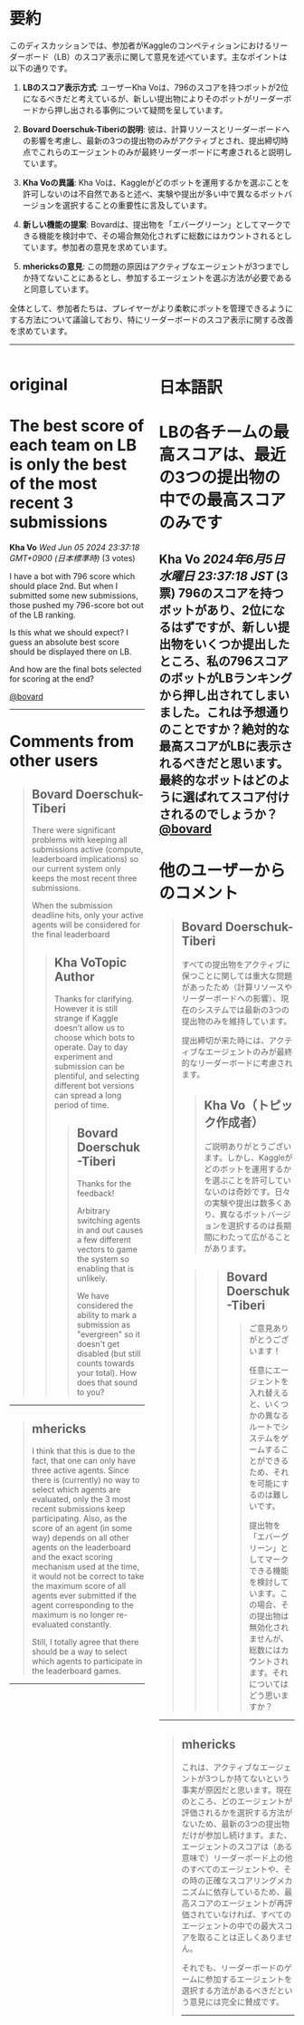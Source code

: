 # 要約 
このディスカッションでは、参加者がKaggleのコンペティションにおけるリーダーボード（LB）のスコア表示に関して意見を述べています。主なポイントは以下の通りです。

1. **LBのスコア表示方式**: ユーザーKha Voは、796のスコアを持つボットが2位になるべきだと考えているが、新しい提出物によりそのボットがリーダーボードから押し出される事例について疑問を呈しています。

2. **Bovard Doerschuk-Tiberiの説明**: 彼は、計算リソースとリーダーボードへの影響を考慮し、最新の3つの提出物のみがアクティブとされ、提出締切時点でこれらのエージェントのみが最終リーダーボードに考慮されると説明しています。

3. **Kha Voの異議**: Kha Voは、Kaggleがどのボットを運用するかを選ぶことを許可しないのは不自然であると述べ、実験や提出が多い中で異なるボットバージョンを選択することの重要性に言及しています。

4. **新しい機能の提案**: Bovardは、提出物を「エバーグリーン」としてマークできる機能を検討中で、その場合無効化されずに総数にはカウントされるとしています。参加者の意見を求めています。

5. **mhericksの意見**: この問題の原因はアクティブなエージェントが3つまでしか持てないことにあるとし、参加するエージェントを選ぶ方法が必要であると同意しています。

全体として、参加者たちは、プレイヤーがより柔軟にボットを管理できるようにする方法について議論しており、特にリーダーボードのスコア表示に関する改善を求めています。

---


<style>
.column-left{
  float: left;
  width: 47.5%;
  text-align: left;
}
.column-right{
  float: right;
  width: 47.5%;
  text-align: left;
}
.column-one{
  float: left;
  width: 100%;
  text-align: left;
}
</style>


<div class="column-left">

# original

# The best score of each team on LB is only the best of the most recent 3 submissions

**Kha Vo** *Wed Jun 05 2024 23:37:18 GMT+0900 (日本標準時)* (3 votes)

I have a bot with 796 score which should place 2nd. But when I submitted some new submissions, those pushed my 796-score bot out of the LB ranking.

Is this what we should expect? I guess an absolute best score should be displayed there on LB.

And how are the final bots selected for scoring at the end?

[@bovard](https://www.kaggle.com/bovard) 



---

 # Comments from other users

> ## Bovard Doerschuk-Tiberi
> 
> There were significant problems with keeping all submissions active (compute, leaderboard implications) so our current system only keeps the most recent three submissions. 
> 
> When the submission deadline hits, only your active agents will be considered for the final leaderboard
> 
> 
> 
> > ## Kha VoTopic Author
> > 
> > Thanks for clarifying. However it is still strange if Kaggle doesn’t allow us to choose which bots to operate. Day to day experiment and submission can be plentiful, and selecting different bot versions can spread a long period of time. 
> > 
> > 
> > 
> > > ## Bovard Doerschuk-Tiberi
> > > 
> > > Thanks for the feedback!
> > > 
> > > Arbitrary switching agents in and out causes a few different vectors to game the system so enabling that is unlikely.
> > > 
> > > We have considered the ability to mark a submission as "evergreen" so it doesn't get disabled (but still counts towards your total). How does that sound to you?
> > > 
> > > 
> > > 


---

> ## mhericks
> 
> I think that this is due to the fact, that one can only have three active agents. Since there is (currently) no way to select which agents are evaluated, only the 3 most recent submissions keep participating. Also, as the score of an agent (in some way) depends on all other agents on the leaderboard and the exact scoring mechanism used at the time, it would not be correct to take the maximum score of all agents ever submitted if the agent corresponding to the maximum is no longer re-evaluated constantly. 
> 
> Still, I totally agree that there should be a way to select which agents to participate in the leaderboard games. 
> 
> 
> 


---



</div>
<div class="column-right">

# 日本語訳

# LBの各チームの最高スコアは、最近の3つの提出物の中での最高スコアのみです
**Kha Vo** *2024年6月5日水曜日 23:37:18 JST* (3票)
796のスコアを持つボットがあり、2位になるはずですが、新しい提出物をいくつか提出したところ、私の796スコアのボットがLBランキングから押し出されてしまいました。これは予想通りのことですか？絶対的な最高スコアがLBに表示されるべきだと思います。
最終的なボットはどのように選ばれてスコア付けされるのでしょうか？
[@bovard](https://www.kaggle.com/bovard)
---
# 他のユーザーからのコメント
> ## Bovard Doerschuk-Tiberi
> 
> すべての提出物をアクティブに保つことに関しては重大な問題があったため（計算リソースやリーダーボードへの影響）、現在のシステムでは最新の3つの提出物のみを維持しています。
> 
> 提出締切が来た時には、アクティブなエージェントのみが最終的なリーダーボードに考慮されます。
> 
> > ## Kha Vo（トピック作成者）
> > 
> > ご説明ありがとうございます。しかし、Kaggleがどのボットを運用するかを選ぶことを許可していないのは奇妙です。日々の実験や提出は数多くあり、異なるボットバージョンを選択するのは長期間にわたって広がることがあります。
> 
> > > ## Bovard Doerschuk-Tiberi
> > > > ご意見ありがとうございます！
> > > > 
> > > > 任意にエージェントを入れ替えると、いくつかの異なるルートでシステムをゲームすることができるため、それを可能にするのは難しいです。
> > > > 
> > > > 提出物を「エバーグリーン」としてマークできる機能を検討しています。この場合、その提出物は無効化されませんが、総数にはカウントされます。それについてはどう思いますか？
> > > > 
> > > > 
---
> ## mhericks
> 
> これは、アクティブなエージェントが3つしか持てないという事実が原因だと思います。現在のところ、どのエージェントが評価されるかを選択する方法がないため、最新の3つの提出物だけが参加し続けます。また、エージェントのスコアは（ある意味で）リーダーボード上の他のすべてのエージェントや、その時の正確なスコアリングメカニズムに依存しているため、最高スコアのエージェントが再評価されていなければ、すべてのエージェントの中での最大スコアを取ることは正しくありません。
> 
> それでも、リーダーボードのゲームに参加するエージェントを選択する方法があるべきだという意見には完全に賛成です。
> 
> ---


</div>